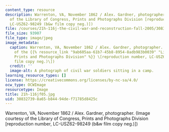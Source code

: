 ```yaml
---
content_type: resource
description: Warrenton, VA, November 1862 / Alex. Gardner, photographer. (Image courtesy
  of the Library of Congress, Prints and Photographs Division [reproduction number,
  LC-USZ62-98249 (b&w film copy neg.)])
file: /courses/21h-116j-the-civil-war-and-reconstruction-fall-2005/308327398a65b84494def71785d8425c_21h-116jf05.jpg
file_size: 93907
file_type: image/jpeg
image_metadata:
  caption: Warrenton, VA, November 1862 / Alex. Gardner, photographer. (Image courtesy
    of the {{% resource_link "9ab605aa-61b7-45b8-8954-8adb983b0039" "Library of Congress,
    Prints and Photographs Division" %}} \[reproduction number, LC-USZ62-98249 (b&w
    film copy neg.)\])
  credit: ''
  image-alt: A photograph of civil war soldiers sitting in a camp.
learning_resource_types: []
license: https://creativecommons.org/licenses/by-nc-sa/4.0/
ocw_type: OCWImage
resourcetype: Image
title: 21h-116jf05.jpg
uid: 30832739-8a65-b844-94de-f71785d8425c
---
```

Warrenton, VA, November 1862 / Alex. Gardner, photographer. (Image courtesy of the Library of Congress, Prints and Photographs Division [reproduction number, LC-USZ62-98249 (b&w film copy neg.)])